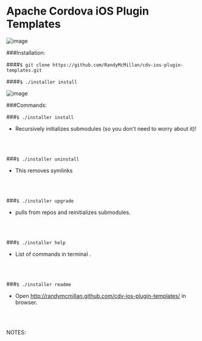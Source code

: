 Apache Cordova iOS Plugin Templates
===

![image](https://raw.github.com/RandyMcMillan/cdv-ios-plugin-templates/master/ScreenShots/ScreenShot.png)



###Installation:

####`$ git clone https://github.com/RandyMcMillan/cdv-ios-plugin-templates.git`

####`$ ./installer install`


![image](https://raw.github.com/RandyMcMillan/cdv-ios-plugin-templates/master/ScreenShots/ScreenShot5.png)

###Commands:

###`$ ./installer install` 
- Recursively initializes submodules (so you don't need to worry about it)! 
<br>
<br>

###`$ ./installer uninstall`
- This removes symlinks
<br>
<br>

###`$ ./installer upgrade`
- pulls from repos and reinitializes submodules.
<br>
<br>

###`$ ./installer help`
- List of commands in terminal .
<br>
<br>

###`$ ./installer readme`
- Open http://randymcmillan.github.com/cdv-ios-plugin-templates/ in browser. 
<br>
<br>




NOTES: 


